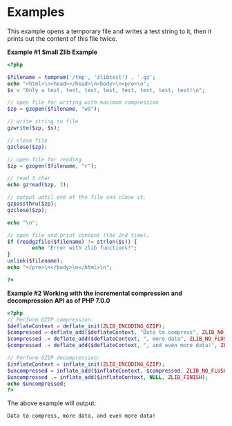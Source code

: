 Examples
========

This example opens a temporary file and writes a test string to it, then
it prints out the content of this file twice.

**Example \#1 Small Zlib Example**

``` php
<?php

$filename = tempnam('/tmp', 'zlibtest') . '.gz';
echo "<html>\n<head></head>\n<body>\n<pre>\n";
$s = "Only a test, test, test, test, test, test, test, test!\n";

// open file for writing with maximum compression
$zp = gzopen($filename, "w9");

// write string to file
gzwrite($zp, $s);

// close file
gzclose($zp);

// open file for reading
$zp = gzopen($filename, "r");

// read 3 char
echo gzread($zp, 3);

// output until end of the file and close it.
gzpassthru($zp);
gzclose($zp);

echo "\n";

// open file and print content (the 2nd time).
if (readgzfile($filename) != strlen($s)) {
        echo "Error with zlib functions!";
}
unlink($filename);
echo "</pre>\n</body>\n</html>\n";

?>
```

**Example \#2 Working with the incremental compression and decompression
API as of PHP 7.0.0**

``` php
<?php
// Perform GZIP compression:
$deflateContext = deflate_init(ZLIB_ENCODING_GZIP);
$compressed = deflate_add($deflateContext, "Data to compress", ZLIB_NO_FLUSH);
$compressed .= deflate_add($deflateContext, ", more data", ZLIB_NO_FLUSH);
$compressed .= deflate_add($deflateContext, ", and even more data!", ZLIB_FINISH);

// Perform GZIP decompression:
$inflateContext = inflate_init(ZLIB_ENCODING_GZIP);
$uncompressed = inflate_add($inflateContext, $compressed, ZLIB_NO_FLUSH);
$uncompressed .= inflate_add($inflateContext, NULL, ZLIB_FINISH);
echo $uncompressed;
?>
```

The above example will output:

    Data to compress, more data, and even more data!

